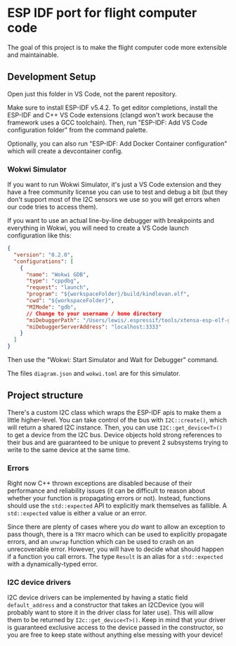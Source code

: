 # ESP IDF port for flight computer code

The goal of this project is to make the flight computer code more extensible and maintainable.

## Development Setup

Open just this folder in VS Code, not the parent repository.

Make sure to install ESP-IDF v5.4.2. To get editor completions, install the ESP-IDF and C++ VS Code extensions (clangd won't work because the framework uses a GCC toolchain). Then, run "ESP-IDF: Add VS Code configuration folder" from the command palette.

Optionally, you can also run "ESP-IDF: Add Docker Container configuration" which will create a devcontainer config.

### Wokwi Simulator

If you want to run Wokwi Simulator, it's just a VS Code extension and they have a free community license you can use to test and debug a bit (but they don't support most of the I2C sensors we use so you will get errors when our code tries to access them).

If you want to use an actual line-by-line debugger with breakpoints and everything in Wokwi, you will need to create a VS Code launch configuration like this:

```json
{
  "version": "0.2.0",
  "configurations": [
    {
      "name": "Wokwi GDB",
      "type": "cppdbg",
      "request": "launch",
      "program": "${workspaceFolder}/build/kindlevan.elf",
      "cwd": "${workspaceFolder}",
      "MIMode": "gdb",
      // Change to your username / home directory
      "miDebuggerPath": "/Users/lewis/.espressif/tools/xtensa-esp-elf-gdb/14.2_20240403/xtensa-esp-elf-gdb/bin/xtensa-esp32-elf-gdb",
      "miDebuggerServerAddress": "localhost:3333"
    }
  ]
}
```

Then use the "Wokwi: Start Simulator and Wait for Debugger" command.

The files `diagram.json` and `wokwi.toml` are for this simulator.

## Project structure

There's a custom I2C class which wraps the ESP-IDF apis to make them a little higher-level. You can take control of the bus with `I2C::create()`, which will return a shared I2C instance. Then, you can use `I2C::get_device<T>()` to get a device from the I2C bus. Device objects hold strong references to their bus and are guaranteed to be unique to prevent 2 subsystems trying to write to the same device at the same time.

### Errors

Right now C++ thrown exceptions are disabled because of their performance and reliability issues (it can be difficult to reason about whether your function is propagating errors or not). Instead, functions should use the `std::expected` API to explicitly mark themselves as fallible. A `std::expected` value is either a value or an error.

Since there are plenty of cases where you *do* want to allow an exception to pass though, there is a `TRY` macro which can be used to explicitly propagate errors, and an `unwrap` function which can be used to crash on an unrecoverable error. However, you will have to decide what should happen if a function you call errors. The type `Result` is an alias for a `std::expected` with a dynamically-typed error.

### I2C device drivers

I2C device drivers can be implemented by having a static field `default_address` and a constructor that takes an I2CDevice (you will probably want to store it in the driver class for later use). This will allow them to be returned by `I2c::get_device<T>()`. Keep in mind that your driver is guaranteed exclusive access to the device passed in the constructor, so you are free to keep state without anything else messing with your device!
